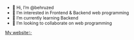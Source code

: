 - 👋 Hi, I’m @behruzed
- 👀 I’m interested in Frontend & Backend web programming
- 🌱 I’m currently learning Backend
- 💞️ I’m looking to collaborate on web programming

<a target="blank" href="https://behruzed.uz">My website✨</a>
<!---
behruzed/behruzed is a ✨ special ✨ repository because its `README.md` (this file) appears on your GitHub profile.
You can click the Preview link to take a look at your changes.
--->
